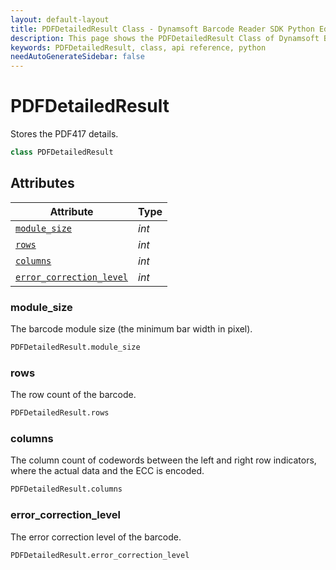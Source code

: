 ```yaml
---
layout: default-layout
title: PDFDetailedResult Class - Dynamsoft Barcode Reader SDK Python Edition API Reference
description: This page shows the PDFDetailedResult Class of Dynamsoft Barcode Reader SDK Python Edition.
keywords: PDFDetailedResult, class, api reference, python
needAutoGenerateSidebar: false
---
```



# PDFDetailedResult
Stores the PDF417 details.

```python
class PDFDetailedResult
```  

## Attributes
  
| Attribute | Type |
|---------- | ---- |
| [`module_size`](#module_size) | *int* |
| [`rows`](#rows) | *int* |
| [`columns`](#columns) | *int* |
| [`error_correction_level`](#error_correction_level) | *int* |


### module_size
The barcode module size (the minimum bar width in pixel).

```python
PDFDetailedResult.module_size
```

### rows
The row count of the barcode.

```python
PDFDetailedResult.rows
```

### columns
The column count of codewords between the left and right row indicators, where the actual data and the ECC is encoded.


```python
PDFDetailedResult.columns
```

### error_correction_level
The error correction level of the barcode.

```python
PDFDetailedResult.error_correction_level
```
